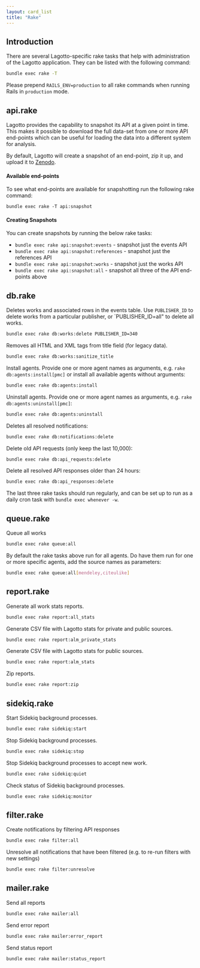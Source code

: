 ```yaml
---
layout: card_list
title: "Rake"
---
```


## Introduction

There are several Lagotto-specific rake tasks that help with administration of the Lagotto application. They can be listed with the following command:

```sh
bundle exec rake -T
```

Please prepend `RAILS_ENV=production` to all rake commands when running Rails in `production` mode.

## api.rake

Lagotto provides the capability to snapshot its API at a given point in time. This makes it possible to download the full data-set from one or more API end-points which can be useful for loading the data into a different system for analysis.

By default, Lagotto will create a snapshot of an end-point, zip it up, and upload it to [Zenodo](http://zenodo.org).

#### Available end-points

To see what end-points are available for snapshotting run the following rake command:

```
bundle exec rake -T api:snapshot
```

#### Creating Snapshots

You can create snapshots by running the below rake tasks:

* `bundle exec rake api:snapshot:events` - snapshot just the events API
* `bundle exec rake api:snapshot:references` - snapshot just the references API
* `bundle exec rake api:snapshot:works` - snapshot just the works API
* `bundle exec rake api:snapshot:all` - snapshot all three of the API end-points above

## db.rake

Deletes works and associated rows in the events table. Use `PUBLISHER_ID` to delete works from a particular publisher, or `PUBLISHER_ID=all" to delete all works.

```sh
bundle exec rake db:works:delete PUBLISHER_ID=340
```

Removes all HTML and XML tags from title field (for legacy data).

```sh
bundle exec rake db:works:sanitize_title
```

Install agents. Provide one or more agent names as arguments, e.g. `rake db:agents:install[pmc]` or install all available agents without arguments:

```sh
bundle exec rake db:agents:install
```

Uninstall agents. Provide one or more agent names as arguments, e.g. `rake db:agents:uninstall[pmc]`:

```sh
bundle exec rake db:agents:uninstall
```

Deletes all resolved notifications:

```sh
bundle exec rake db:notifications:delete
```

Delete old API requests (only keep the last 10,000):

```sh
bundle exec rake db:api_requests:delete
```

Delete all resolved API responses older than 24 hours:

```sh
bundle exec rake db:api_responses:delete
```

The last three rake tasks should run regularly, and can be set up to run as a daily cron task with `bundle exec whenever -w`.

## queue.rake

Queue all works

```sh
bundle exec rake queue:all
```

By default the rake tasks above run for all agents. Do have them run for one or more specific agents, add the source names as parameters:

```sh
bundle exec rake queue:all[mendeley,citeulike]
```

## report.rake

Generate all work stats reports.

```sh
bundle exec rake report:all_stats
```

Generate CSV file with Lagotto stats for private and public sources.

```sh
bundle exec rake report:alm_private_stats
```

Generate CSV file with Lagotto stats for public sources.

```sh
bundle exec rake report:alm_stats
```

Zip reports.

```sh
bundle exec rake report:zip
```

## sidekiq.rake

Start Sidekiq background processes.

```sh
bundle exec rake sidekiq:start
```

Stop Sidekiq background processes.

```sh
bundle exec rake sidekiq:stop
```

Stop Sidekiq background processes to accept new work.

```sh
bundle exec rake sidekiq:quiet
```

Check status of Sidekiq background processes.

```sh
bundle exec rake sidekiq:monitor
```

## filter.rake

Create notifications by filtering API responses

```sh
bundle exec rake filter:all
```

Unresolve all notifications that have been filtered (e.g. to re-run filters with new settings)

```sh
bundle exec rake filter:unresolve
```

## mailer.rake

Send all reports

```sh
bundle exec rake mailer:all
```

Send error report

```sh
bundle exec rake mailer:error_report
```

Send status report

```sh
bundle exec rake mailer:status_report
```
